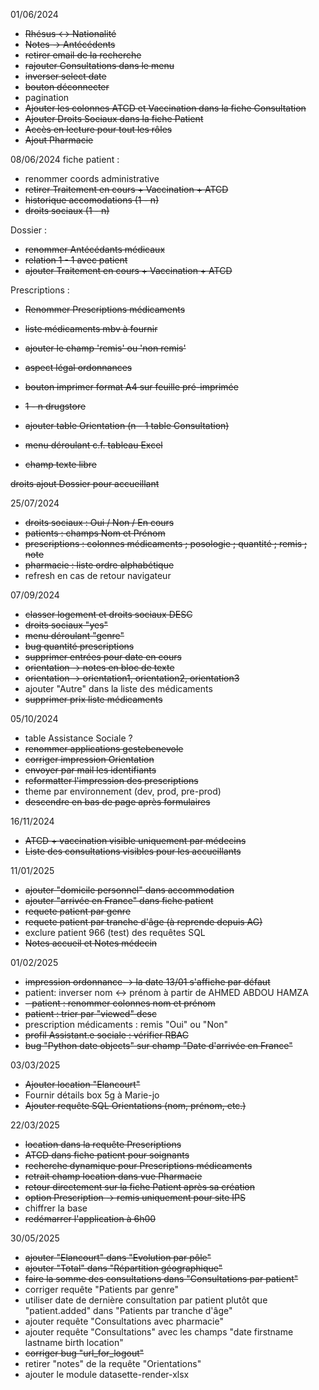 01/06/2024
- ~~Rhésus <-> Nationalité~~
- ~~Notes -> Antécédents~~
- ~~retirer email de la recherche~~
- ~~rajouter Consultations dans le menu~~
- ~~inverser select date~~
- ~~bouton déconnecter~~
- pagination
- ~~Ajouter les colonnes ATCD et Vaccination dans la fiche Consultation~~
- ~~Ajouter Droits Sociaux dans la fiche Patient~~
- ~~Accès en lecture pour tout les rôles~~
- ~~Ajout Pharmacie~~

08/06/2024
fiche patient :
 - renommer coords administrative
 - ~~retirer Traitement en cours + Vaccination + ATCD~~
 - ~~historique accomodations (1 - n)~~
 - ~~droits sociaux (1 - n)~~

 Dossier :
 - ~~renommer Antécédants médicaux~~
 - ~~relation 1 - 1 avec patient~~
 - ~~ajouter Traitement en cours + Vaccination + ATCD~~

 Prescriptions :
 - ~~Renommer Prescriptions médicaments~~
 - ~~liste médicaments mbv à fournir~~
 - ~~ajouter le champ 'remis' ou 'non remis'~~
 - ~~aspect légal ordonnances~~
 - ~~bouton imprimer format A4 sur feuille pré-imprimée~~
 - ~~1 - n drugstore~~

 - ~~ajouter table Orientation (n - 1 table Consultation)~~
 - ~~menu déroulant c.f. tableau Excel~~
 - ~~champ texte libre~~

~~droits ajout Dossier pour accueillant~~

25/07/2024
- ~~droits sociaux : Oui / Non / En cours~~
- ~~patients : champs Nom et Prénom~~
- ~~prescriptions : colonnes médicaments  ; posologie ; quantité ; remis ; note~~
- ~~pharmacie : liste ordre alphabétique~~
- refresh en cas de retour navigateur

07/09/2024
- ~~classer logement et droits sociaux DESC~~
- ~~droits sociaux "yes"~~
- ~~menu déroulant "genre"~~
- ~~bug quantité prescriptions~~
- ~~supprimer entrées pour date en cours~~
- ~~orientation -> notes en bloc de texte~~
- ~~orientation -> orientation1, orientation2, orientation3~~
- ajouter "Autre" dans la liste des médicaments
- ~~supprimer prix liste médicaments~~

05/10/2024
- table Assistance Sociale ?
- ~~renommer applications gestebenevole~~
- ~~corriger impression Orientation~~
- ~~envoyer par mail les identifiants~~
- ~~reformatter l'impression des prescriptions~~
- theme par environnement (dev, prod, pre-prod)
- ~~descendre en bas de page après formulaires~~

16/11/2024
- ~~ATCD + vaccination visible uniquement par médecins~~
- ~~Liste des consultations visibles pour les accueillants~~

11/01/2025
- ~~ajouter "domicile personnel" dans accommodation~~
- ~~ajouter "arrivée en France" dans fiche patient~~
- ~~requete patient par genre~~
- ~~requete patient par tranche d'âge (à reprende depuis AG)~~
- exclure patient 966 (test) des requêtes SQL
- ~~Notes accueil et Notes médecin~~

01/02/2025
- ~~impression ordonnance -> la date 13/01 s'affiche par défaut~~
- patient: inverser nom <-> prénom à partir de AHMED ABDOU HAMZA 
- ~~- patient : renommer colonnes nom et prénom~~
- ~~patient : trier par "viewed" desc~~
- prescription médicaments : remis "Oui" ou "Non"
- ~~profil Assistant.e sociale : vérifier RBAC~~
- ~~bug "Python date objects" sur champ "Date d'arrivée en France"~~

03/03/2025
- ~~Ajouter location "Elancourt"~~
- Fournir détails box 5g à Marie-jo
- ~~Ajouter requête SQL Orientations (nom, prénom, etc.)~~

22/03/2025
- ~~location dans la requête Prescriptions~~
- ~~ATCD dans fiche patient pour soignants~~
- ~~recherche dynamique pour Prescriptions médicaments~~
- ~~retrait champ location dans vue Pharmacie~~
- ~~retour directement sur la fiche Patient après sa création~~
- ~~option Prescription -> remis uniquement pour site IPS~~
- chiffrer la base
- ~~redémarrer l'application à 6h00~~

30/05/2025
- ~~ajouter "Elancourt" dans "Evolution par pôle"~~
- ~~ajouter "Total" dans "Répartition géographique"~~
- ~~faire la somme des consultations dans "Consultations par patient"~~
- corriger requête "Patients par genre"
- utiliser date de dernière consultation par patient plutôt que "patient.added" dans "Patients par tranche d'âge"
- ajouter requête "Consultations avec pharmacie"
- ajouter requête "Consultations" avec les champs "date	firstname	lastname	birth	location"
- ~~corriger bug "url_for_logout"~~
- retirer "notes" de la requête "Orientations"
- ajouter le module datasette-render-xlsx